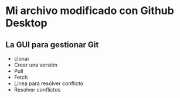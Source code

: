 # Mi archivo modificado con Github Desktop
## La GUI para gestionar Git

- clonar
- Crear una versión
- Pull
- Fetch
- Linea para resolver conflicto
- Resolver conflictos


